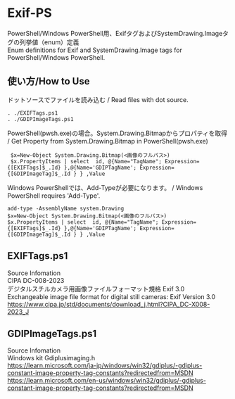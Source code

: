# Exif-PS
PowerShell/Windows PowerShell用、ExifタグおよびSystemDrawing.Imageタグの列挙値（enum）定義  
Enum definitions for Exif and SystemDrawing.Image tags for PowerShell/Windows PowerShell.

## 使い方/How to Use
ドットソースでファイルを読み込む / Read files with dot source.  

    . ./EXIFTags.ps1
    . ./GDIPImageTags.ps1
PowerShell(pwsh.exe)の場合。System.Drawing.Bitmapからプロパティを取得 / Get Property from System.Drawing.Bitmap in PowerShell(pwsh.exe)  

     $x=New-Object System.Drawing.Bitmap(<画像のフルパス>)
     $x.PropertyItems | select  id, @{Name="TagName"; Expression={[EXIFTags]$_.Id} },@{Name='GDIPTagName'; Expression={[GDIPImageTag]$_.Id } } ,Value
    
 Windows PowerShellでは、Add-Typeが必要になります。 / Windows PowerShell requires 'Add-Type'.  
 
    add-type -AssemblyName system.Drawing
    $x=New-Object System.Drawing.Bitmap(<画像のフルパス>)
    $x.PropertyItems | select  id, @{Name="TagName"; Expression={[EXIFTags]$_.Id} },@{Name='GDIPTagName'; Expression={[GDIPImageTag]$_.Id } } ,Value

## EXIFTags.ps1
Source Infomation  
CIPA DC-008-2023  
デジタルスチルカメラ用画像ファイルフォーマット規格 Exif 3.0  
Exchangeable image file format for digital still cameras: Exif Version 3.0  
https://www.cipa.jp/std/documents/download_j.html?CIPA_DC-X008-2023_J

## GDIPImageTags.ps1
Source Infomation  
Windows kit Gdiplusimaging.h  
https://learn.microsoft.com/ja-jp/windows/win32/gdiplus/-gdiplus-constant-image-property-tag-constants?redirectedfrom=MSDN
https://learn.microsoft.com/en-us/windows/win32/gdiplus/-gdiplus-constant-image-property-tag-constants?redirectedfrom=MSDN
